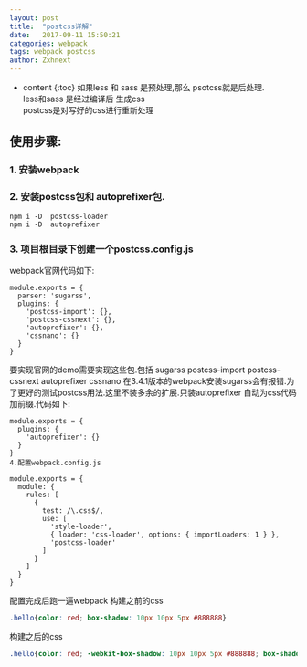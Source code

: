```yaml
---
layout: post
title:  "postcss详解"
date:   2017-09-11 15:50:21
categories: webpack
tags: webpack postcss
author: Zxhnext
---
```


* content
{:toc}
如果less 和 sass 是预处理,那么 psotcss就是后处理.  
less和sass 是经过编译后 生成css  
postcss是对写好的css进行重新处理  

## 使用步骤: 
### 1. 安装webpack
### 2. 安装postcss包和 autoprefixer包.
```
npm i -D  postcss-loader
npm i -D  autoprefixer
```
### 3. 项目根目录下创建一个postcss.config.js 
webpack官网代码如下:



```webpack
module.exports = {
  parser: 'sugarss',
  plugins: {
    'postcss-import': {},
    'postcss-cssnext': {},
    'autoprefixer': {},
    'cssnano': {}
  }
}
```
要实现官网的demo需要实现这些包.包括 sugarss postcss-import postcss-cssnext autoprefixer cssnano 在3.4.1版本的webpack安装sugarss会有报错.为了更好的测试postcss用法.这里不装多余的扩展.只装autoprefixer 自动为css代码加前缀.代码如下:
```webpack
module.exports = {
  plugins: {
    'autoprefixer': {}
  }
}
4.配置webpack.config.js

module.exports = {
  module: {
    rules: [
      {
        test: /\.css$/,
        use: [
          'style-loader',
          { loader: 'css-loader', options: { importLoaders: 1 } },
          'postcss-loader'
        ]
      }
    ]
  }
}
```
配置完成后跑一遍webpack 
构建之前的css
```css
.hello{color: red; box-shadow: 10px 10px 5px #888888}
```
构建之后的css
```css
.hello{color: red; -webkit-box-shadow: 10px 10px 5px #888888; box-shadow: 10px 10px 5px #888888}
```